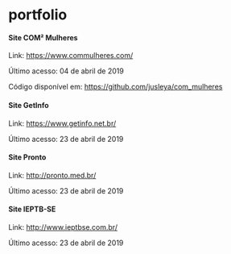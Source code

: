 # portfolio

#### Site COM² Mulheres
Link: https://www.commulheres.com/

Último acesso: 04 de abril de 2019

Código disponível em: https://github.com/jusleya/com_mulheres

#### Site GetInfo
Link: https://www.getinfo.net.br/

Último acesso: 23 de abril de 2019

#### Site Pronto
Link: http://pronto.med.br/

Último acesso: 23 de abril de 2019

#### Site IEPTB-SE
Link: http://www.ieptbse.com.br/

Último acesso: 23 de abril de 2019
